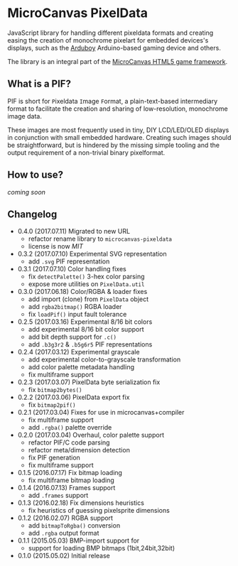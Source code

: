 # MicroCanvas PixelData
JavaScript library for handling different pixeldata formats and creating easing
the creation of monochrome pixelart for embedded devices's displays, such as the
[Arduboy](//github.com/arduboy/arduboy) Arduino-based gaming device and others.

The library is an integral part of the [MicroCanvas HTML5 game framework](
  https://github.com/flaki/microcanvas).

## What is a PIF?
PIF is short for `P`ixeldata `I`mage `F`ormat, a plain-text-based intermediary
format to facilitate the creation and sharing of low-resolution, monochrome
image data.

These images are most frequently used in tiny, DIY LCD/LED/OLED displays in
conjunction with small embedded hardware. Creating such images should be
straightforward, but is hindered by the missing simple tooling and the
output requirement of a non-trivial binary pixelformat.

## How to use?
_coming soon_

## Changelog
- 0.4.0 (2017.07.11) Migrated to new URL
  - refactor rename library to `microcanvas-pixeldata`
  - license is now *MIT*
- 0.3.2 (2017.07.10) Experimental SVG representation
  - add `.svg` PIF representation
- 0.3.1 (2017.07.10) Color handling fixes
  - fix `detectPalette()` 3-hex color parsing
  - expose more utilities on `PixelData.util`
- 0.3.0 (2017.06.18) Color/RGBA & loader fixes
  - add import (clone) from `PixelData` object
  - add `rgba2bitmap()` RGBA loader
  - fix `loadPif()` input fault tolerance
- 0.2.5 (2017.03.16) Experimental 8/16 bit colors
  - add experimental 8/16 bit color support
  - add bit depth support for `.c()`
  - add `.b3g3r2` & `.b5g6r5` PIF representations
- 0.2.4 (2017.03.12) Experimental grayscale
  - add experimental color-to-grayscale transformation
  - add color palette metadata handling
  - fix multiframe support
- 0.2.3 (2017.03.07) PixelData byte serialization fix
  - fix `bitmap2bytes()`
- 0.2.2 (2017.03.06) PixelData export fix
  - fix `bitmap2pif()`
- 0.2.1 (2017.03.04) Fixes for use in microcanvas+compiler
  - fix multiframe support
  - add `.rgba()` palette override
- 0.2.0 (2017.03.04) Overhaul, color palette support
  - refactor PIF/C code parsing
  - refactor meta/dimension detection
  - fix PIF generation
  - fix multiframe support
- 0.1.5 (2016.07.17) Fix bitmap loading
  - fix multiframe bitmap loading
- 0.1.4 (2016.07.13) Frames support
  - add `.frames` support
- 0.1.3 (2016.02.18) Fix dimensions heuristics
  - fix heuristics of guessing pixelsprite dimensions
- 0.1.2 (2016.02.07) RGBA support
  - add `bitmapToRgba()` conversion
  - add `.rgba` output format
- 0.1.1 (2015.05.03) BMP-import support for
  - support for loading BMP bitmaps (1bit,24bit,32bit)
- 0.1.0 (2015.05.02) Initial release
